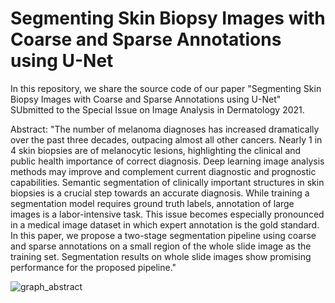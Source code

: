 # Segmenting Skin Biopsy Images with Coarse and Sparse Annotations using U-Net

In this repository, we share the source code of our paper "Segmenting Skin 
Biopsy Images with Coarse and Sparse Annotations using U-Net" SUbmitted to the 
Special Issue on Image Analysis in Dermatology 2021. 

Abstract: 
"The number of melanoma diagnoses has increased dramatically over the past three decades, 
outpacing almost all other cancers. Nearly 1 in 4 skin biopsies are of melanocytic lesions, 
highlighting the clinical and public health importance of correct diagnosis. 
Deep learning image analysis methods may improve and complement current diagnostic and prognostic capabilities. 
Semantic segmentation of clinically important structures in skin biopsies is a 
crucial step towards an accurate diagnosis. While training a segmentation model 
requires ground truth labels, annotation of large images is a labor-intensive task. 
This issue becomes especially pronounced in a medical image dataset in which 
expert annotation is the gold standard. In this paper, we propose a two-stage 
segmentation pipeline using coarse and sparse annotations on a small region of 
the whole slide image as the training set. Segmentation results on whole slide 
images show promising performance for the proposed pipeline."

![graph_abstract](https://user-images.githubusercontent.com/25758132/113464531-32da6e80-93e2-11eb-8f3e-acfb48743b58.png)

